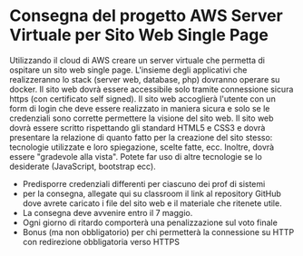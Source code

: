 # Consegna del progetto AWS Server Virtuale per Sito Web Single Page

Utilizzando il cloud di AWS creare un server virtuale che permetta di ospitare un sito web single page. L'insieme degli applicativi che realizzeranno lo stack (server web, database, php) dovranno operare su docker. Il sito web dovrà essere accessibile solo tramite connessione sicura https (con certificato self signed). Il sito web accoglierà l'utente con un form di login che deve essere realizzato in maniera sicura e solo se le credenziali sono corrette permettere la visione del sito web.
Il sito web dovrà essere scritto rispettando gli standard HTML5 e CSS3 e dovrà presentare la relazione di quanto fatto per la creazione del sito stesso: tecnologie utilizzate e loro spiegazione, scelte fatte, ecc. Inoltre, dovrà essere "gradevole alla vista". Potete far uso di altre tecnologie se lo desiderate (JavaScript, bootstrap ecc).

- Predisporre credenziali differenti per ciascuno dei prof di sistemi
- per la consegna, allegate qui su classroom il link al repository GitHub dove avrete caricato i file del sito web e il materiale che ritenete utile.
- La consegna deve avvenire entro il 7 maggio.
- Ogni giorno di ritardo comporterà una penalizzazione sul voto finale
- Bonus (ma non obbligatorio) per chi permetterà la connessione su HTTP con redirezione obbligatoria verso HTTPS

